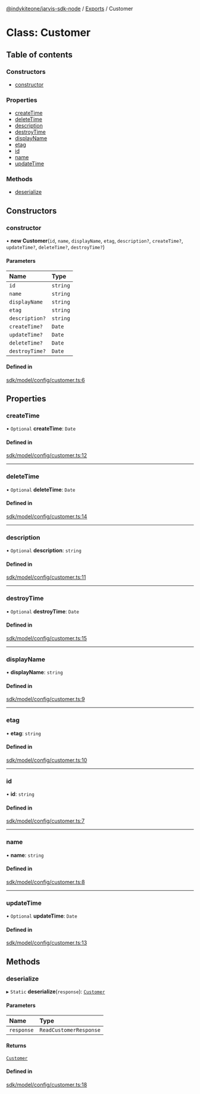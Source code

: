 [@indykiteone/jarvis-sdk-node](../README.md) / [Exports](../modules.md) / Customer

# Class: Customer

## Table of contents

### Constructors

- [constructor](Customer.md#constructor)

### Properties

- [createTime](Customer.md#createtime)
- [deleteTime](Customer.md#deletetime)
- [description](Customer.md#description)
- [destroyTime](Customer.md#destroytime)
- [displayName](Customer.md#displayname)
- [etag](Customer.md#etag)
- [id](Customer.md#id)
- [name](Customer.md#name)
- [updateTime](Customer.md#updatetime)

### Methods

- [deserialize](Customer.md#deserialize)

## Constructors

### constructor

• **new Customer**(`id`, `name`, `displayName`, `etag`, `description?`, `createTime?`, `updateTime?`, `deleteTime?`, `destroyTime?`)

#### Parameters

| Name | Type |
| :------ | :------ |
| `id` | `string` |
| `name` | `string` |
| `displayName` | `string` |
| `etag` | `string` |
| `description?` | `string` |
| `createTime?` | `Date` |
| `updateTime?` | `Date` |
| `deleteTime?` | `Date` |
| `destroyTime?` | `Date` |

#### Defined in

[sdk/model/config/customer.ts:6](https://github.com/indykite/jarvis-sdk-node/blob/438b790/jarvis_sdk_node/src/sdk/model/config/customer.ts#L6)

## Properties

### createTime

• `Optional` **createTime**: `Date`

#### Defined in

[sdk/model/config/customer.ts:12](https://github.com/indykite/jarvis-sdk-node/blob/438b790/jarvis_sdk_node/src/sdk/model/config/customer.ts#L12)

___

### deleteTime

• `Optional` **deleteTime**: `Date`

#### Defined in

[sdk/model/config/customer.ts:14](https://github.com/indykite/jarvis-sdk-node/blob/438b790/jarvis_sdk_node/src/sdk/model/config/customer.ts#L14)

___

### description

• `Optional` **description**: `string`

#### Defined in

[sdk/model/config/customer.ts:11](https://github.com/indykite/jarvis-sdk-node/blob/438b790/jarvis_sdk_node/src/sdk/model/config/customer.ts#L11)

___

### destroyTime

• `Optional` **destroyTime**: `Date`

#### Defined in

[sdk/model/config/customer.ts:15](https://github.com/indykite/jarvis-sdk-node/blob/438b790/jarvis_sdk_node/src/sdk/model/config/customer.ts#L15)

___

### displayName

• **displayName**: `string`

#### Defined in

[sdk/model/config/customer.ts:9](https://github.com/indykite/jarvis-sdk-node/blob/438b790/jarvis_sdk_node/src/sdk/model/config/customer.ts#L9)

___

### etag

• **etag**: `string`

#### Defined in

[sdk/model/config/customer.ts:10](https://github.com/indykite/jarvis-sdk-node/blob/438b790/jarvis_sdk_node/src/sdk/model/config/customer.ts#L10)

___

### id

• **id**: `string`

#### Defined in

[sdk/model/config/customer.ts:7](https://github.com/indykite/jarvis-sdk-node/blob/438b790/jarvis_sdk_node/src/sdk/model/config/customer.ts#L7)

___

### name

• **name**: `string`

#### Defined in

[sdk/model/config/customer.ts:8](https://github.com/indykite/jarvis-sdk-node/blob/438b790/jarvis_sdk_node/src/sdk/model/config/customer.ts#L8)

___

### updateTime

• `Optional` **updateTime**: `Date`

#### Defined in

[sdk/model/config/customer.ts:13](https://github.com/indykite/jarvis-sdk-node/blob/438b790/jarvis_sdk_node/src/sdk/model/config/customer.ts#L13)

## Methods

### deserialize

▸ `Static` **deserialize**(`response`): [`Customer`](Customer.md)

#### Parameters

| Name | Type |
| :------ | :------ |
| `response` | `ReadCustomerResponse` |

#### Returns

[`Customer`](Customer.md)

#### Defined in

[sdk/model/config/customer.ts:18](https://github.com/indykite/jarvis-sdk-node/blob/438b790/jarvis_sdk_node/src/sdk/model/config/customer.ts#L18)
